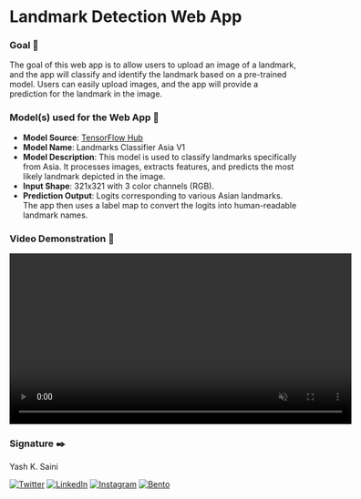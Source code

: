# **Landmark Detection Web App**

### Goal 🎯
The goal of this web app is to allow users to upload an image of a landmark, and the app will classify and identify the landmark based on a pre-trained model. Users can easily upload images, and the app will provide a prediction for the landmark in the image.

### Model(s) used for the Web App 🧮
- **Model Source**: [TensorFlow Hub](https://tfhub.dev/google/on_device_vision/classifier/landmarks_classifier_asia_V1/1)
- **Model Name**: Landmarks Classifier Asia V1
- **Model Description**: This model is used to classify landmarks specifically from Asia. It processes images, extracts features, and predicts the most likely landmark depicted in the image. 
- **Input Shape**: 321x321 with 3 color channels (RGB).
- **Prediction Output**: Logits corresponding to various Asian landmarks. The app then uses a label map to convert the logits into human-readable landmark names.

### Video Demonstration 🎥

<video width="600" controls autoplay muted>
  <source src="Final-video.mp4" type="video/mp4">
  Your browser does not support the video tag.
</video>


### Signature ✒️
Yash K. Saini

[![Twitter](https://img.shields.io/badge/Twitter-%40EasycodesDev_-black?style=flat&logo=twitter)](https://twitter.com/EasycodesDev)
[![LinkedIn](https://img.shields.io/badge/LinkedIn-Yash_K_Saini-blue?style=flat&logo=linkedin)](https://www.linkedin.com/in/yashksaini/)
[![Instagram](https://img.shields.io/badge/Instagram-yashksaini.codes-red?style=flat&logo=instagram)](https://www.instagram.com/yashksaini.codes/)
[![Bento](https://img.shields.io/badge/Bento-yashksaini.codes-purple?style=flat&logo=bento)](https://bento.me/yashksaini)
